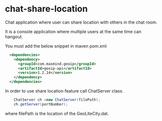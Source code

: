 # chat-share-location
Chat application where user can share location with others in the chat room.

It is a console application where multiple users at the same time can hangout.

You must add the below snippet in maven pom.xml

```xml
  <dependencies>
    <dependency>
      <groupId>com.maxmind.geoip</groupId>
      <artifactId>geoip-api</artifactId>
      <version>1.2.14</version>
    </dependency>
  </dependencies>
````
In order to use share location feature call ChatServer class.

````java
	ChatServer ch =new ChatServer(filePath);
	ch.getServer(portNumber);
````
where filePath is the location of the GeoLiteCity.dat.
